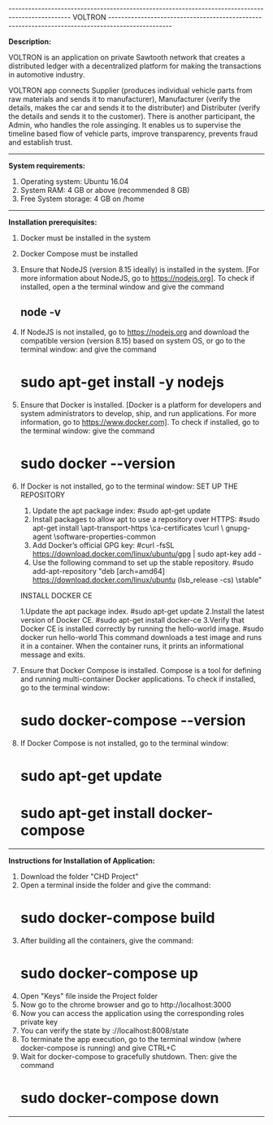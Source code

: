 ------------------------------------------------------------------------------------------------- VOLTRON -------------------------------------------------------------------------------------------------



**Description:**

VOLTRON is an application on private Sawtooth network that creates a distributed ledger with a decentralized platform for making the transactions in automotive industry. 

VOLTRON app connects Supplier (produces individual vehicle parts from raw materials and sends it to manufacturer), Manufacturer (verify the details, makes the car and sends it to the distributer) and Distributer (verify the details and sends it to the customer). There is another participant, the Admin, who handles the role assinging. It enables us to supervise the timeline based flow of vehicle parts, improve transparency, prevents fraud and establish trust.

-----------------------------------------------------------------------------------------------------------------------------------------------------------------------------------------------------------

**System requirements:**

1. Operating system: Ubuntu 16.04
2. System RAM: 4 GB or above (recommended 8 GB)
3. Free System storage: 4 GB on /home

-----------------------------------------------------------------------------------------------------------------------------------------------------------------------------------------------------------

**Installation prerequisites:**

1. Docker must be installed in the system

2. Docker Compose must be installed

3. Ensure that NodeJS (version 8.15 ideally) is installed in the system. [For more information about NodeJS, go to https://nodejs.org]. 
   To check if installed, open a the terminal window and give the command
   ## node -v

4. If NodeJS is not installed, go to https://nodejs.org and download the compatible version (version 8.15) based on system OS, or go to the terminal window: and give the command
   # sudo apt-get install -y nodejs

5. Ensure that Docker is installed. [Docker is a platform for developers and system administrators to develop, ship, and run applications. For more information, go to https://www.docker.com].
   To check if installed, go to the terminal window: give the command
   # sudo docker --version

6. If Docker is not installed, go to the terminal window:
   SET UP THE REPOSITORY

   1. Update the apt package index:
      #sudo apt-get update
   2. Install packages to allow apt to use a repository over HTTPS:
      #sudo apt-get install \apt-transport-https \ca-certificates \curl \ gnupg-agent \software-properties-common
   3. Add Docker’s official GPG key:
      #curl -fsSL https://download.docker.com/linux/ubuntu/gpg | sudo apt-key add -
   4. Use the following command to set up the stable repository.
      #sudo add-apt-repository \"deb [arch=amd64] https://download.docker.com/linux/ubuntu \(lsb_release -cs) \stable"
   
   INSTALL DOCKER CE

   1.Update the apt package index.
     #sudo apt-get update
   2.Install the latest version of Docker CE.
     #sudo apt-get install docker-ce
   3.Verify that Docker CE is installed correctly by running the hello-world image.
     #sudo docker run hello-world
     This command downloads a test image and runs it in a container. When the container runs, it prints an informational message and exits.

7. Ensure that Docker Compose is installed. Compose is a tool for defining and running multi-container Docker applications. To check if installed, go to the terminal window:
   # sudo docker-compose --version

8. If Docker Compose is not installed, go to the terminal window:
   # sudo apt-get update
   # sudo apt-get install docker-compose

-----------------------------------------------------------------------------------------------------------------------------------------------------------------------------------------------------------

**Instructions for Installation of Application:**

1. Download the folder "CHD Project"
2. Open a terminal inside the folder and give the command:
   # sudo docker-compose build
3. After building all the containers, give the command:
   # sudo docker-compose up
4. Open "Keys" file inside the Project folder
5. Now go to the chrome browser and go to http://localhost:3000
6. Now you can access the application using the corresponding roles private key
7. You can verify the state by ://localhost:8008/state
8. To terminate the app execution, go to the terminal window (where docker-compose is running) and give CTRL+C
9. Wait for docker-compose to gracefully shutdown. Then: give the command
   # sudo docker-compose down

-----------------------------------------------------------------------------------------------------------------------------------------------------------------------------------------------------------
